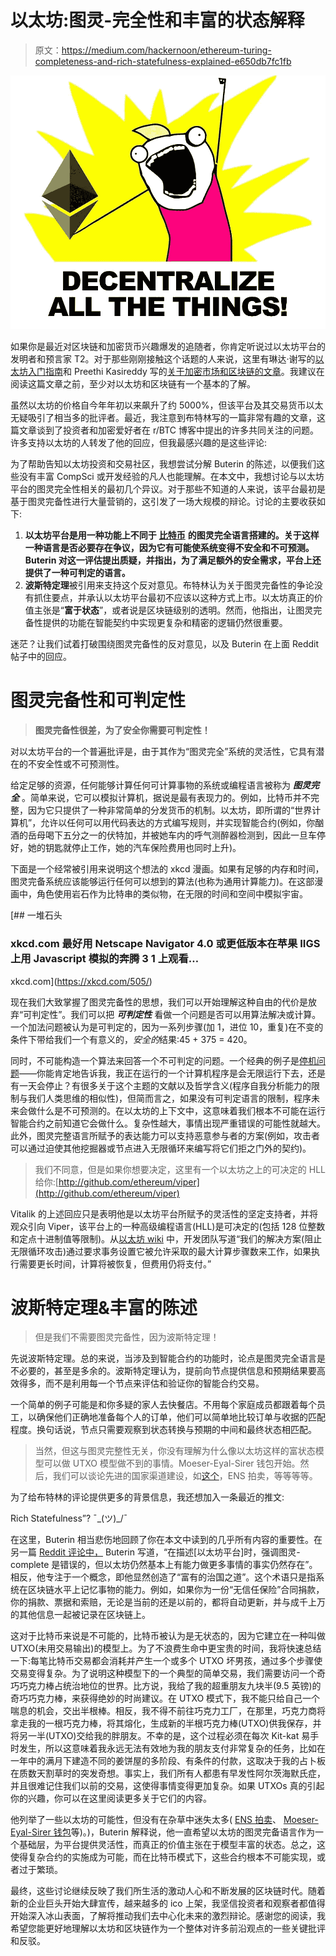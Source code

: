 # 以太坊:图灵-完全性和丰富的状态解释

> 原文：<https://medium.com/hackernoon/ethereum-turing-completeness-and-rich-statefulness-explained-e650db7fc1fb>

![](img/b8b52fa3bf3788cd62cd5dd7a140277a.png)

如果你是最近对区块链和加密货币兴趣爆发的追随者，你肯定听说过以太坊平台的发明者和预言家 T2。对于那些刚刚接触这个话题的人来说，这里有琳达·谢写的[以太坊入门指南](https://blog.coinbase.com/a-beginners-guide-to-ethereum-46dd486ceecf)和 Preethi Kasireddy 写的[关于加密市场和区块链的文章](https://hackernoon.com/bitcoin-ethereum-blockchain-tokens-icos-why-should-anyone-care-890b868cec06)。我建议在阅读这篇文章之前，至少对以太坊和区块链有一个基本的了解。

虽然以太坊的价格自今年年初以来飙升了约 5000%，但该平台及其交易货币以太无疑吸引了相当多的批评者。最近，我注意到布特林写的一篇非常有趣的文章，这篇文章谈到了投资者和加密爱好者在 r/BTC 博客中提出的许多共同关注的问题。许多支持以太坊的人转发了他的回应，但我最感兴趣的是这些评论:

为了帮助告知以太坊投资和交易社区，我想尝试分解 Buterin 的陈述，以便我们这些没有丰富 CompSci 或开发经验的凡人也能理解。在本文中，我想讨论与以太坊平台的图灵完全性相关的最初几个异议。对于那些不知道的人来说，该平台最初是基于图灵完备性进行大量营销的，这引发了一场大规模的辩论。讨论的主要收获如下:

1.  **以太坊平台是用一种功能上不同于** [**比特币**](https://hackernoon.com/tagged/bitcoin) **的图灵完全语言搭建的。关于这样一种语言是否必要存在争议，因为它有可能使系统变得不安全和不可预测。Buterin 对这一评估提出质疑，并指出，为了满足额外的安全需求，平台上还提供了一种可判定的语言。**
2.  **波斯特定理**被引用来支持这个反对意见。布特林认为关于图灵完备性的争论没有抓住要点，并承认以太坊平台最初不应该以这种方式上市。以太坊真正的价值主张是“**富于状态**”，或者说是区块链级别的透明。然而，他指出，让图灵完备性提供的功能在智能契约中实现更复杂和精密的逻辑仍然很重要。

迷茫？让我们试着打破围绕图灵完备性的反对意见，以及 Buterin 在上面 Reddit 帖子中的回应。

# 图灵完备性和可判定性

> **图灵完备性很差，为了安全你需要可判定性！**

对以太坊平台的一个普遍批评是，由于其作为“图灵完全”系统的灵活性，它具有潜在的不安全性或不可预测性。

给定足够的资源，任何能够计算任何可计算事物的系统或编程语言被称为 ***图灵完全*** 。简单来说，它可以模拟计算机，据说是最有表现力的。例如，比特币并不完整，因为它只提供了一种非常简单的分发货币的机制。以太坊，即所谓的“世界计算机”，允许以任何可以用代码表达的方式编写规则，并实现智能合约(例如，你酗酒的岳母喝下五分之一的伏特加，并被她车内的呼气测醉器检测到，因此一旦车停好，她的钥匙就停止工作，她的汽车保险费用也同时上升)。

下面是一个经常被引用来说明这个想法的 xkcd 漫画。如果有足够的内存和时间，图灵完备系统应该能够运行任何可以想到的算法(也称为通用计算能力)。在这部漫画中，角色使用岩石作为比特串的类似物，在无限的时间和空间中模拟宇宙。

[](https://xkcd.com/505/) [## 一堆石头

### xkcd.com 最好用 Netscape Navigator 4.0 或更低版本在苹果 IIGS 上用 Javascript 模拟的奔腾 3 1 上观看…

xkcd.com](https://xkcd.com/505/) 

现在我们大致掌握了图灵完备性的思想，我们可以开始理解这种自由的代价是放弃“可判定性”。我们可以把 ***可判定性*** 看做一个问题是否可以用算法解决或计算。一个加法问题被认为是可判定的，因为一系列步骤(加 1，进位 10，重复)在不变的条件下带给我们一个有意义的，*安全的*结果:45 + 375 = 420。

同时，不可能构造一个算法来回答一个不可判定的问题。一个经典的例子是[停机问题](https://www.youtube.com/watch?v=macM_MtS_w4)——你能肯定地告诉我，我正在运行的一个计算机程序是会无限运行下去，还是有一天会停止？有很多关于这个主题的文献以及哲学含义(程序自我分析能力的限制与我们人类思维的相似性)，但简而言之，如果没有可判定语言的限制，程序未来会做什么是不可预测的。在以太坊的上下文中，这意味着我们根本不可能在运行智能合约之前知道它会做什么。复杂性越大，事情出现严重错误的可能性就越大。此外，图灵完整语言所赋予的表达能力可以支持恶意参与者的方案(例如，攻击者可以通过迫使其他挖掘器或节点进入无限循环来编写将它们拒之门外的契约)。

> 我们不同意，但是如果你想要决定，这里有一个以太坊之上的可决定的 HLL 给你:[http://github.com/ethereum/viper](http://github.com/ethereum/viper)

Vitalik 的上述回应只是表明他是以太坊平台所赋予的灵活性的坚定支持者，并将观众引向 Viper，该平台上的一种高级编程语言(HLL)是可决定的(包括 128 位整数和定点十进制值等限制)。从[以太坊 wiki](https://github.com/ethereum/wiki/wiki/White-Paper#computation-and-turing-completeness) 中，开发团队写道“我们的解决方案(阻止无限循环攻击)通过要求事务设置它被允许采取的最大计算步骤数来工作，如果执行需要更长时间，计算将被恢复，但费用仍将支付。”

# 波斯特定理&丰富的陈述

> 但是我们不需要图灵完备性，因为波斯特定理！

先说波斯特定理。总的来说，当涉及到智能合约的功能时，论点是图灵完全语言是不必要的，甚至是多余的。波斯特定理认为，提前向节点提供信息和预期结果要高效得多，而不是利用每一个节点来评估和验证你的智能合约交易。

一个简单的例子可能是和你多疑的家人去快餐店。不用每个家庭成员都跟着每个员工，以确保他们正确地准备每个人的订单，他们可以简单地比较订单与收据的匹配程度。换句话说，节点只需要观察到状态转换与预期的中间和最终状态相匹配。

> 当然，但这与图灵完整性无关，你没有理解为什么像以太坊这样的富状态模型可以做 UTXO 模型做不到的事情。Moeser-Eyal-Sirer 钱包开始。然后，我们可以谈论先进的国家渠道建设，如[这个](https://www.youtube.com/watch?v=PuYYAMEuu30)，ENS 拍卖，等等等等。

为了给布特林的评论提供更多的背景信息，我还想加入一条最近的推文:

Rich Statefulness”? ¯\_(ツ)_/¯

在这里，Buterin 相当悲伤地回顾了你在本文中读到的几乎所有内容的重要性。在另一篇 [Reddit 评论中，](https://www.reddit.com/r/Bitcoin/comments/661w0h/wait_so_now_vitalik_admits_that_turing_complete/dgk3sos/) Buterin 写道，“在描述[以太坊平台]时，强调图灵-complete 是错误的，但以太坊仍然基本上有能力做更多事情的事实仍然存在”。相反，他专注于一个概念，即他显然创造了“富有的治国之道”。这个术语只是指系统在区块链水平上记忆事物的能力。例如，如果你为一份“无信任保险”合同捐款，你的捐款、票据和索赔，无论是当前的还是以前的，都将自动更新，并与成千上万的其他信息一起被记录在区块链上。

这对于比特币来说是不可能的，比特币被认为是无状态的，因为它建立在一种叫做 UTXO(未用交易输出)的模型上。为了不浪费生命中更宝贵的时间，我将快速总结一下:每笔比特币交易都会消耗并产生一个或多个 UTXO 坏男孩，通过多个步骤使交易变得复杂。为了说明这种模型下的一个典型的简单交易，我们需要访问一个奇巧巧克力棒占统治地位的世界。比方说，我给了我的超重朋友九块半(9.5 英镑)的奇巧巧克力棒，来获得绝妙的时尚建议。在 UTXO 模式下，我不能只给自己一个喘息的机会，交出半根棒。相反，我不得不前往巧克力工厂，在那里，巧克力商将拿走我的一根巧克力棒，将其熔化，生成新的半根巧克力棒(UTXO)供我保存，并将另一半(UTXO)交给我的胖朋友。不幸的是，这个过程必须在每次 Kit-kat 易手时发生，所以这意味着我永远无法有效地为我的朋友支付非常复杂的任务，比如在一年中的满月下建造不同的姜饼屋的多阶段、有条件的付款，这取决于我的占卜板在质数天割草时的突发奇想。事实上，我们所有人都患有早发性阿尔茨海默氏症，并且很难记住我们以前的交易，这使得事情变得更加复杂。如果 UTXOs 真的引起你的兴趣，你可以在这里阅读更多关于它们的内容。

他列举了一些以太坊的可能性，但没有在杂草中迷失太多( [ENS 拍卖](http://lmgtfy.com/?q=ENS+Auctions)、 [Moeser-Eyal-Sirer 钱包](http://lmgtfy.com/?q=Moeser+Eyal+Sirer+wallets)等)。)，Buterin 解释说，他一直希望以太坊的图灵完备语言作为一个基础层，为平台提供灵活性，而真正的价值主张在于模型丰富的状态。总之，这使得复杂合约的实施成为可能，而在比特币模式下，这些合约根本不可能实现，或者过于繁琐。

最终，这些讨论继续反映了我们所生活的激动人心和不断发展的区块链时代。随着新的企业巨头开始大肆宣传，越来越多的 ico 上架，我坚信投资者和观察者都值得开始深入冰山表面，了解将推动我们去中心化未来的激烈辩论。感谢您的阅读，我希望您能更好地理解以太坊和区块链作为一个整体对许多前沿观点的一些关键批评和反驳。
